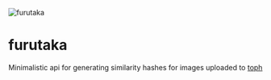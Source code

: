 ![furutaka](https://cdn.weeb.sh/assets/api-images/furutaka.png)
# furutaka

Minimalistic api for generating similarity hashes for images uploaded to [toph](https://github.com/weeb-services/toph)